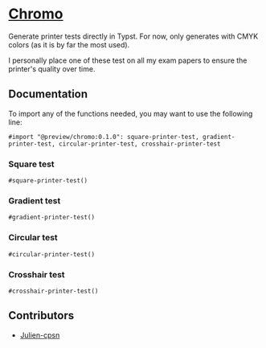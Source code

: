 # [Chromo](https://github.com/julien-cpsn/typst-chromo)

Generate printer tests directly in Typst.
For now, only generates with CMYK colors (as it is by far the most used).

I personally place one of these test on all my exam papers to ensure the printer's quality over time.

## Documentation

To import any of the functions needed, you may want to use the following line:

```typst
#import "@preview/chromo:0.1.0": square-printer-test, gradient-printer-test, circular-printer-test, crosshair-printer-test
```

### Square test

```typst
#square-printer-test()
```

### Gradient test

```typst
#gradient-printer-test()
```

### Circular test

```typst
#circular-printer-test()
```

### Crosshair test

```typst
#crosshair-printer-test()
```

## Contributors

- [Julien-cpsn](https://github.com/julien-cpsn)
